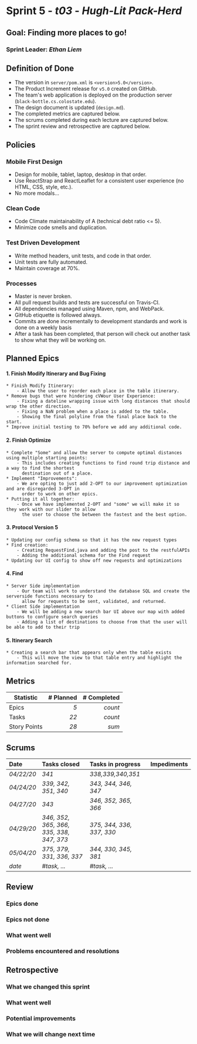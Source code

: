 # Sprint 5 - *t03* - *Hugh-Lit Pack-Herd*

## Goal: Finding more places to go!
### Sprint Leader: *Ethan Liem*


## Definition of Done

* The version in `server/pom.xml` is `<version>5.0</version>`.
* The Product Increment release for `v5.0` created on GitHub.
* The team's web application is deployed on the production server (`black-bottle.cs.colostate.edu`).
* The design document is updated (`design.md`).
* The completed metrics are captured below.
* The scrums completed during each lecture are captured below.
* The sprint review and retrospective are captured below.


## Policies

### Mobile First Design
* Design for mobile, tablet, laptop, desktop in that order.
* Use ReactStrap and ReactLeaflet for a consistent user experience (no HTML, CSS, style, etc.).
* No more modals...

### Clean Code
* Code Climate maintainability of A (technical debt ratio <= 5).
* Minimize code smells and duplication.

### Test Driven Development
* Write method headers, unit tests, and code in that order.
* Unit tests are fully automated.
* Maintain coverage at 70%.

### Processes
* Master is never broken. 
* All pull request builds and tests are successful on Travis-CI.
* All dependencies managed using Maven, npm, and WebPack.
* GitHub etiquette is followed always.
* Commits are done incrementally to development standards and work is done on a weekly basis
* After a task has been completed, that person will check out another task to show what they will be working on.


## Planned Epics
#### 1. Finish Modify Itinerary and Bug Fixing
    * Finish Modify Itinerary:
        - Allow the user to reorder each place in the table itinerary.
    * Remove bugs that were hindering cVWour User Experience:
        - Fixing a dateline wrapping issue with long distances that should wrap the other direction.
        - Fixing a NaN problem when a place is added to the table.
        - Showing the final polyline from the final place back to the start.
    * Improve initial testing to 70% before we add any additional code.
#### 2. Finish Optimize
    * Complete "Some" and allow the server to compute optimal distances using multiple starting points:
        - This includes creating functions to find round trip distance and a way to find the shortest 
          destination out of a place.
    * Implement "Improvements":
        - We are opting to just add 2-OPT to our improvement optimization and are disregarded 3-OPT in
          order to work on other epics.
    * Putting it all together:
        - Once we have implemented 2-OPT and "some" we will make it so they work with our slider to allow
          the user to choose the between the fastest and the best option.
#### 3. Protocol Version 5
    * Updating our config schema so that it has the new request types
    * Find creation:
        - Creating RequestFind.java and adding the post to the restfulAPIs
        - Adding the additional schema for the Find request
    * Updating our UI config to show off new requests and optimizations
#### 4. Find
    * Server Side implementation
        - Our team will work to understand the database SQL and create the serverside functions necessary to
          allow for requests to be sent, validated, and returned.
    * Client Side implementation
        - We will be adding a new search bar UI above our map with added buttons to configure search queries
        - Adding a list of destinations to choose from that the user will be able to add to their trip
#### 5. Itinerary Search
    * Creating a search bar that appears only when the table exists
        - This will move the view to that table entry and highlight the information searched for.
## Metrics

| Statistic | # Planned | # Completed |
| --- | ---: | ---: |
| Epics | *5* | *count* |
| Tasks |  *22*   | *count* | 
| Story Points |  *28*  | *sum* | 


## Scrums

| Date | Tasks closed  | Tasks in progress | Impediments |
| :--- | :--- | :--- | :--- |
| *04/22/20* | *341* | *338,339,340,351* |  |
| *04/24/20* | *339, 342, 351, 340* | *343, 344, 346, 347* |  |
| *04/27/20* | *343* | *346, 352, 365, 366* |  |
| *04/29/20* | *346, 352, 365, 366, 335, 338, 347, 373* | *375, 344, 336, 337, 330* |  |
| *05/04/20* | *375, 379, 331, 336, 337* | *344, 330, 345, 381* | |
| *date* | *#task, ...* | *#task, ...* |  |


## Review

### Epics done  

### Epics not done 

### What went well

### Problems encountered and resolutions


## Retrospective

### What we changed this sprint

### What went well

### Potential improvements

### What we will change next time
